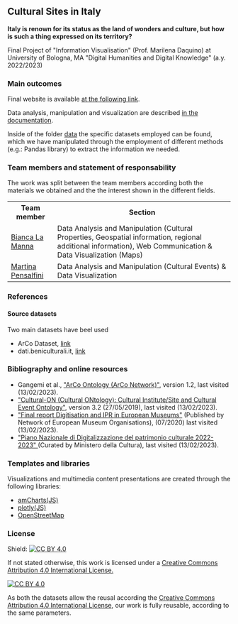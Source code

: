 <h2>Cultural Sites in Italy</h2>

<b>Italy is renown for its status as the land of wonders and culture, but how is such a thing expressed on its territory?</b>

Final Project of "Information Visualisation" (Prof. Marilena Daquino) at University of Bologna, MA "Digital Humanities and Digital Knowledge" (a.y. 2022/2023)

<h3>Main outcomes</h3>

Final website is available <a href="https://infoviz-icd.github.io/Infoviz-ICD/#">at the following link</a>.

Data analysis, manipulation and visualization are described <a href="https://github.com/Infoviz-ICD/Infoviz-ICD/blob/b702331afb9056293d0b3c75a01bc15c45309a88/documentation.ipynb">in the documentation</a>.

Inside of the folder <a href="https://github.com/Infoviz-ICD/Infoviz-ICD/tree/866e82d/data">data</a> the specific datasets employed can be found, which we have manipulated through the employment of different methods (e.g.: Pandas library) to extract the information we needed.

<h3>Team members and statement of responsability</h3>


The work was split between the team members according both the materials we obtained and the the interest shown in the different fields.
<table>
  <tr><th>
    Team member</th>	<th>Section</th></tr>
  <tr><td><a href="mailto:bianca.lamanna@studio.unibo.it" class="social-link">Bianca La Manna</a></td>	<td>Data Analysis and Manipulation (Cultural Properties, Geospatial information, regional additional information), Web Communication & Data Visualization (Maps)</td></tr>
  <tr><td><a href="mailto:martina.pensalfini@studio.unibo.it" class="social-link">Martina Pensalfini</a></td>	<td>Data Analysis and Manipulation (Cultural Events) & Data Visualization</td></tr>

  </table>
<h3>References</h3>

<h4>Source datasets</h4>

Two main datasets have beel used
<ul>

  <li>ArCo Dataset, <a href="https://dati.beniculturali.it/arco/index.php">link</a></li>
  <li>dati.beniculturali.it, <a href="https://dati.cultura.gov.it">link</a></li>
  
  </ul>
<h3>Bibliography and online resources</h3>

<ul>
  <li>Gangemi et al., <a href="http://wit.istc.cnr.it/arco/lode/extract?lang=en&url=https://raw.githubusercontent.com/ICCD-MiBACT/ArCo/master/ArCo-release/ontologie/arco/arco.owl">"ArCo Ontology (ArCo Network)"</a>, version 1.2, last visited (13/02/2023).</li>
  <li><a href="https://ontopia-lode.agid.gov.it/lode/extract?url=https://w3id.org/italia/onto/Cultural-ON">"Cultural-ON (Cultural ONtology): Cultural Institute/Site and Cultural Event Ontology"</a>, version 3.2 (27/05/2019), last visited (13/02/2023).</li>
  <li><a href="https://www.ne-mo.org/fileadmin/Dateien/public/Publications/NEMO_Final_Report_Digitisation_and_IPR_in_European_Museums_WG_07.2020.pdf">"Final report
    Digitisation and IPR in European Museums"</a> (Published by Network of European Museum Organisations), (07/2020) last visited (13/02/2023).</li>
    <li><a href="https://digitallibrary.cultura.gov.it/wp-content/uploads/2023/01/PND_versione1_1_gen2023.pdf">"Piano Nazionale di Digitalizzazione del patrimonio culturale 2022-2023" </a>(Curated by Ministero della Cultura), last visited (13/02/2023).</li>
</ul>


<h3>Templates and libraries</h3>

Visualizations and multimedia content presentations are created through the following libraries:

<ul>
  <li><a href="https://www.amcharts.com/demos/simple-column-chart/">amCharts(JS)</a></li>
  <li><a href="https://www.amcharts.com/demos/simple-column-chart/](https://plotly.com/javascript/bar-charts/#basic-bar-chart)">plotly(JS)</a></li>
  <li><a href="https://www.openstreetmap.org/copyright">OpenStreetMap</a></li>
</ul>


<h3>License</h3>

Shield: <a href="https://creativecommons.org/licenses/by/4.0/legalcode"><img src="https://camo.githubusercontent.com/bca967b18143b8a5b2ffe78bd4a1a30f6bc21de83bd8336f748e96498af38b38/68747470733a2f2f696d672e736869656c64732e696f2f62616467652f4c6963656e73652d43432532304259253230342e302d6c69676874677265792e737667" alt="CC BY 4.0" data-canonical-src="https://img.shields.io/badge/License-CC%20BY%204.0-lightgrey.svg" style="max-width: 100%;"></a>


If not stated otherwise, this work is licensed under a <a href="https://creativecommons.org/licenses/by/4.0/legalcode">Creative Commons Attribution 4.0 International License.</a>


<a href="https://creativecommons.org/licenses/by/4.0/legalcode"><img src="https://camo.githubusercontent.com/72af7c8e70a45c471163e803748d0338b3b2b52f6b040804e549e4163de72a58/68747470733a2f2f692e6372656174697665636f6d6d6f6e732e6f72672f6c2f62792f342e302f38387833312e706e67" alt="CC BY 4.0" data-canonical-src="https://i.creativecommons.org/l/by/4.0/88x31.png" style="max-width: 100%;"></a>

As both the datasets allow the reusal according the <a href="https://creativecommons.org/licenses/by/4.0/legalcode">Creative Commons Attribution 4.0 International License</a>, our work is fully reusable, according to the same parameters.





